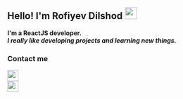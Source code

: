 ### <h2>Hello! I'm Rofiyev Dilshod <img src="https://media.giphy.com/media/hvRJCLFzcasrR4ia7z/giphy.gif" width="27px" /></h2>
<b>I'm a ReactJS developer.</b> <br />
<i><b>I really like developing projects and learning new things.</b></i><br/>
<h3>Contact me</h3>
<a href="https://www.instagram.com/rof1yev.js/" target="_blank">
  <img src="https://toppng.com/uploads/preview/ew-instagram-logo-transparent-related-keywords-logo-instagram-vector-2017-115629178687gobkrzwak.png" width="25px" />
</a> <br/>
<a href="https://www.instagram.com/rof1yev.js/" target="_blank">
  <img src="https://icon2.cleanpng.com/20180329/biq/kisspng-telegram-logo-computer-icons-telegram-5abd1659229412.9452909515223414651416.jpg" width="25px" />
</a>
